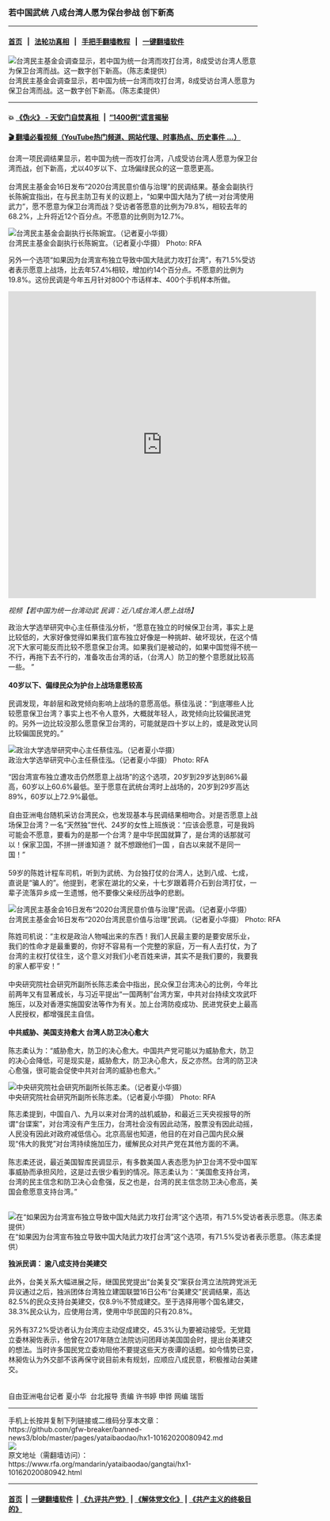 ### 若中国武统  八成台湾人愿为保台参战 创下新高
------------------------

#### [首页](https://github.com/gfw-breaker/banned-news3/blob/master/README.md) &nbsp;&nbsp;|&nbsp;&nbsp; [法轮功真相](https://github.com/begood0513/basic/blob/master/README.md)  &nbsp;&nbsp;|&nbsp;&nbsp; [手把手翻墙教程](https://github.com/gfw-breaker/guides/wiki)  &nbsp;&nbsp;|&nbsp;&nbsp; [一键翻墙软件](https://github.com/gfw-breaker/nogfw/blob/master/README.md)  



<div id="headerimg">
 <img alt="台湾民主基金会调查显示，若中国为统一台湾而攻打台湾，8成受访台湾人愿意为保卫台湾而战。这一数字创下新高。（陈志柔提供）" src="https://www.rfa.org/mandarin/yataibaodao/gangtai/hx1-10162020080942.html/1.png/@@images/d1891706-e1cb-4e0f-a22e-767ebcf9506c.png" title="台湾民主基金会调查显示，若中国为统一台湾而攻打台湾，8成受访台湾人愿意为保卫台湾而战。这一数字创下新高。（陈志柔提供）"/>
 <div id="headerimgcontents">
  <div id="headerimgcaption">
   <span>
    台湾民主基金会调查显示，若中国为统一台湾而攻打台湾，8成受访台湾人愿意为保卫台湾而战。这一数字创下新高。（陈志柔提供）
   </span>
   <!-- zoomattribute -->
  </div>
  <!-- headerimgcaption -->
 </div>
 <!-- headerimagecontents -->
</div>

<hr/>


#### 💥 [《伪火》 - 天安门自焚真相 ](http://158.247.195.190:10000/videos/blog/weihuo.html)&nbsp; |&nbsp; [“1400例”谎言揭秘  ](http://158.247.195.190:10000/videos/blog/jiexi1400.html)

#### [ 🎬  翻墙必看视频（YouTube热门频道、网站代理、时事热点、历史事件 ...）](https://github.com/gfw-breaker/links/blob/master/banned.md)

<div id="storytext">
 <div>
  <div class="slot_header">
  </div>
 </div>
 <p>
 </p>
 <p>
  台湾一项民调结果显示，若中国为统一而攻打台湾，八成受访台湾人愿意为保卫台湾而战，创下新高，尤以40岁以下、立场偏绿民众的这一意愿更高。
  <br/>
  <br/>
  台湾民主基金会16日发布“2020台湾民意价值与治理”的民调结果。基金会副执行长陈婉宜指出，在与民主防卫有关的议题上，“如果中国大陆为了统一对台湾使用武力”，愿不愿意为保卫台湾而战？受访者答愿意的比例为79.8%，相较去年的68.2%，上升将近12个百分点。不愿意的比例则为12.7%。
 </p>
 <p>
 </p>
 <p>
  <div class="image-inline captioned" style="width:1280px;">
   <div style="width:1280px;">
    <img alt="台湾民主基金会副执行长陈婉宜。（记者夏小华摄）" src="https://www.rfa.org/mandarin/yataibaodao/gangtai/hx1-10162020080942.html/2.jpg" title="台湾民主基金会副执行长陈婉宜。（记者夏小华摄）"/>
   </div>
   <div class="image-caption">
    <span style="width:1280px;">
     台湾民主基金会副执行长陈婉宜。（记者夏小华摄）
    </span>
    <span class="copyright">
     Photo: RFA
    </span>
   </div>
  </div>
 </p>
 <p>
 </p>
 <p>
 </p>
 <p>
  另外一个选项“如果因为台湾宣布独立导致中国大陆武力攻打台湾”，有71.5%受访者表示愿意上战场，比去年57.4%相较，增加约14个百分点。不愿意的比例为19.8%。这份民调是今年五月针对800个市话样本、400个手机样本所做。
 </p>
 <p>
 </p>
 <p>
  <iframe frameborder="0" height="620" scrolling="no" src="https://www.facebook.com/plugins/video.php?href=https%3A%2F%2Fwww.facebook.com%2FRFAChinese%2Fvideos%2F2754041988255121%2F&amp;show_text=0&amp;width=622" width="622">
  </iframe>
 </p>
 <p>
  <i>
   视频【若中国为统一台湾动武 民调：近八成台湾人愿上战场】
  </i>
 </p>
 <p>
 </p>
 <p>
  政治大学选举研究中心主任蔡佳泓分析，“愿意在独立的时候保卫台湾，事实上是比较低的，大家好像觉得如果我们宣布独立好像是一种挑衅、破坏现状，在这个情况下大家可能反而比较不愿意保卫台湾。如果我们是被动的，如果中国觉得不统一不行，再拖下去不行的，准备攻击台湾的话，（台湾人）防卫的整个意愿就比较高一些。 ”
  <br/>
  <br/>
  <b>
   40岁以下、偏绿民众为护台上战场意愿较高
  </b>
  <br/>
  <br/>
  民调发现，年龄层和政党倾向影响上战场的意愿高低。蔡佳泓说：“到底哪些人比较愿意保卫台湾？事实上也不令人意外，大概就年轻人，政党倾向比较偏民进党的。另外一边比较没那么愿意保卫台湾的，可能就是四十岁以上的，或是政党认同比较偏国民党的。”
 </p>
 <p>
 </p>
 <p>
  <div class="image-inline captioned" style="width:1280px;">
   <div style="width:1280px;">
    <img alt="政治大学选举研究中心主任蔡佳泓。（记者夏小华摄）" src="https://www.rfa.org/mandarin/yataibaodao/gangtai/hx1-10162020080942.html/5.jpg" title="政治大学选举研究中心主任蔡佳泓。（记者夏小华摄）"/>
   </div>
   <div class="image-caption">
    <span style="width:1280px;">
     政治大学选举研究中心主任蔡佳泓。（记者夏小华摄）
    </span>
    <span class="copyright">
     Photo: RFA
    </span>
   </div>
  </div>
 </p>
 <p>
  “因台湾宣布独立遭攻击仍然愿意上战场”的这个选项，20岁到29岁达到86%最高，60岁以上60.6%最低。至于愿意在武统台湾时上战场的，20岁到29岁高达89%，60岁以上72.9%最低。
  <br/>
  <br/>
  自由亚洲电台随机采访台湾民众，也发现基本与民调结果相吻合。对是否愿意上战场保卫台湾？一名“天然独”世代、24岁的女性上班族说：“应该会愿意，可是我妈可能会不愿意，要看为的是那一个台湾？是中华民国就算了，是台湾的话那就可以！保家卫国，不拼一拼谁知道？ 就不想跟他们一国 ，自古以来就不是同一国！”
  <br/>
  <br/>
  59岁的陈姓计程车司机，听到为武统、为台独打仗的台湾人，达到八成、七成，直说是“骗人的”。他提到，老家在湖北的父亲，十七岁跟着蒋介石到台湾打仗，一辈子流落异乡成一生遗憾，他不要像父亲经历战争的悲剧。
 </p>
 <p>
 </p>
 <p>
  <div class="image-inline captioned" style="width:1280px;">
   <div style="width:1280px;">
    <img alt="台湾民主基金会16日发布“2020台湾民意价值与治理”民调。（记者夏小华摄）" src="https://www.rfa.org/mandarin/yataibaodao/gangtai/hx1-10162020080942.html/3.png" title="台湾民主基金会16日发布“2020台湾民意价值与治理”民调。（记者夏小华摄）"/>
   </div>
   <div class="image-caption">
    <span style="width:1280px;">
     台湾民主基金会16日发布“2020台湾民意价值与治理”民调。（记者夏小华摄）
    </span>
    <span class="copyright">
     Photo: RFA
    </span>
   </div>
  </div>
 </p>
 <p>
  陈姓司机说：“主权是政治人物喊出来的东西！我们人民最主要的是要安居乐业，我们的性命才是最重要的，你好不容易有一个完整的家庭，万一有人去打仗，为了台湾的主权打仗往生，这个意义对我们小老百姓来讲，其实不是我们要的，我要我的家人都平安！”
  <br/>
  <br/>
  中央研究院社会研究所副所长陈志柔会中指出，民众保卫台湾决心的比例，今年比前两年又有显著成长，与习近平提出“一国两制”台湾方案，中共对台持续文攻武吓施压，以及对香港实施国安法等作为有关。加上台湾防疫成功、民进党获史上最高人民授权，都增强民主自信。
  <br/>
  <br/>
  <b>
   中共威胁、美国支持愈大 台湾人防卫决心愈大
  </b>
  <br/>
  <br/>
  陈志柔认为：“威胁愈大，防卫的决心愈大。中国共产党可能以为威胁愈大，防卫的决心会降低，可是现实是，威胁愈大，防卫决心愈大，反之亦然。台湾的防卫决心愈强，很可能会促使中共对台湾的威胁也愈大。”
 </p>
 <p>
 </p>
 <p>
  <div class="image-inline captioned" style="width:1280px;">
   <div style="width:1280px;">
    <img alt="中央研究院社会研究所副所长陈志柔。（记者夏小华摄）" src="https://www.rfa.org/mandarin/yataibaodao/gangtai/hx1-10162020080942.html/6.jpg" title="中央研究院社会研究所副所长陈志柔。（记者夏小华摄）"/>
   </div>
   <div class="image-caption">
    <span style="width:1280px;">
     中央研究院社会研究所副所长陈志柔。（记者夏小华摄）
    </span>
    <span class="copyright">
     Photo: RFA
    </span>
   </div>
  </div>
 </p>
 <p>
  陈志柔提到，中国自八、九月以来对台湾的战机威胁，和最近三天央视报导的所谓“台谍案”，对台湾没有产生压力，台湾社会没有因此动荡，股票没有因此动摇，人民没有因此对政府减低信心。北京高层也知道，他目的在对自己国内民众展现“伟大的我党”对台湾持续施加压力，缓解民众对共产党在其他方面的不满。
  <br/>
  <br/>
  陈志柔还说，最近美国智库民调显示，有多数美国人表态愿为护卫台湾不受中国军事威胁而承担风险，这是过去很少看到的情况。陈志柔认为：“美国愈支持台湾，台湾的民主信念和防卫决心会愈强，反之也是，台湾的民主信念防卫决心愈高，美国会愈愿意支持台湾。”
  <br/>
  <br/>
  <b>
  </b>
 </p>
 <p>
  <div class="image-inline captioned" style="width:640px;">
   <div style="width:640px;">
    <img alt="在“如果因为台湾宣布独立导致中国大陆武力攻打台湾”这个选项，有71.5%受访者表示愿意。（陈志柔提供）" src="https://www.rfa.org/mandarin/yataibaodao/gangtai/hx1-10162020080942.html/4.png" title="在“如果因为台湾宣布独立导致中国大陆武力攻打台湾”这个选项，有71.5%受访者表示愿意。（陈志柔提供）"/>
   </div>
   <div class="image-caption">
    <span style="width:640px;">
     在“如果因为台湾宣布独立导致中国大陆武力攻打台湾”这个选项，有71.5%受访者表示愿意。（陈志柔提供）
    </span>
    <span class="copyright">
    </span>
   </div>
  </div>
 </p>
 <p>
  <b>
   独派民调： 逾八成支持台美建交
  </b>
  <br/>
  <br/>
  此外，台美关系大幅进展之际，继国民党提出“台美复交”案获台湾立法院跨党派无异议通过之后，独派团体台湾独立建国联盟16日公布“台美建交”民调结果，高达82.5%的民众支持台美建交，仅8.9％不赞成建交。至于选择用哪个国名建交，38.3%民众认为，应使用台湾，使用中华民国的只有20.8%。
  <br/>
  <br/>
  另外有37.2%受访者认为台湾应主动促成建交，45.3%认为要被动接受。无党籍立委林昶佐表示，他曾在2017年随立法院访问团拜访美国国会时，提出台美建交的想法。当时许多国民党立委劝阻他不要提这些天方夜谭的话题。如今情势已变，林昶佐认为外交部不该再保守说目前未有规划，应顺应八成民意，积极推动台美建交。
  <br/>
  <br/>
  <br/>
  自由亚洲电台记者 夏小华  台北报导 责编 许书婷 申铧 网编 瑞哲
 </p>
</div>

<hr/>
手机上长按并复制下列链接或二维码分享本文章：<br/>
https://github.com/gfw-breaker/banned-news3/blob/master/pages/yataibaodao/hx1-10162020080942.md <br/>
<a href='https://github.com/gfw-breaker/banned-news3/blob/master/pages/yataibaodao/hx1-10162020080942.md'><img src='https://github.com/gfw-breaker/banned-news3/blob/master/pages/yataibaodao/hx1-10162020080942.md.png'/></a> <br/>
原文地址（需翻墙访问）：https://www.rfa.org/mandarin/yataibaodao/gangtai/hx1-10162020080942.html


------------------------
#### [首页](https://github.com/gfw-breaker/banned-news3/blob/master/README.md) &nbsp;|&nbsp; [一键翻墙软件](https://github.com/gfw-breaker/nogfw/blob/master/README.md) &nbsp;| [《九评共产党》](https://github.com/gfw-breaker/9ping.md/blob/master/README.md#九评之一评共产党是什么) | [《解体党文化》](https://github.com/gfw-breaker/jtdwh.md/blob/master/README.md) | [《共产主义的终极目的》](https://github.com/gfw-breaker/gczydzjmd.md/blob/master/README.md)


<img src='http://gfw-breaker.win/banned-news3/pages/yataibaodao/hx1-10162020080942.md' width='0px' height='0px'/>